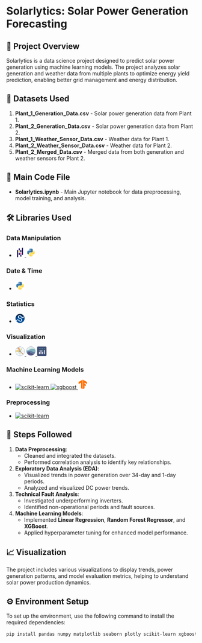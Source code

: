 # Solarlytics: Solar Power Generation Forecasting

## 📘 **Project Overview**
Solarlytics is a data science project designed to predict solar power generation using machine learning models. The project analyzes solar generation and weather data from multiple plants to optimize energy yield prediction, enabling better grid management and energy distribution.

## 📂 **Datasets Used**
1. **Plant_1_Generation_Data.csv** - Solar power generation data from Plant 1.
2. **Plant_2_Generation_Data.csv** - Solar power generation data from Plant 2.
3. **Plant_1_Weather_Sensor_Data.csv** - Weather data for Plant 1.
4. **Plant_2_Weather_Sensor_Data.csv** - Weather data for Plant 2.
5. **Plant_2_Merged_Data.csv** - Merged data from both generation and weather sensors for Plant 2.

## 📝 **Main Code File**
- **Solarlytics.ipynb** - Main Jupyter notebook for data preprocessing, model training, and analysis.

## 🛠️ **Libraries Used**
### Data Manipulation
- <p align="left">
  <a href="https://pandas.pydata.org/" target="_blank" rel="noreferrer"> <img src="https://raw.githubusercontent.com/devicons/devicon/master/icons/pandas/pandas-original.svg" alt="pandas" width="25" height="25"/> </a>
  <a href="https://numpy.org/" target="_blank" rel="noreferrer"> <img src="https://raw.githubusercontent.com/devicons/devicon/master/icons/python/python-original.svg" alt="python" width="25" height="25"/> </a>
</p>

### Date & Time
- <p align="left">
  <a href="https://docs.python.org/3/library/datetime.html" target="_blank" rel="noreferrer"> <img src="https://raw.githubusercontent.com/devicons/devicon/master/icons/python/python-original.svg" alt="datetime" width="25" height="25"/> </a>
</p>

### Statistics
- <p align="left">
  <a href="https://scipy.org/" target="_blank" rel="noreferrer"> <img src="https://raw.githubusercontent.com/devicons/devicon/master/icons/scipy/scipy-original.svg" alt="scipy" width="25" height="25"/> </a>
</p>

### Visualization
- <p align="left">
  <a href="https://matplotlib.org/" target="_blank" rel="noreferrer"> <img src="https://raw.githubusercontent.com/devicons/devicon/master/icons/matplotlib/matplotlib-original.svg" alt="matplotlib" width="25" height="25"/> </a>
  <a href="https://seaborn.pydata.org/" target="_blank" rel="noreferrer"> <img src="https://raw.githubusercontent.com/devicons/devicon/master/icons/seaborn/seaborn-original.svg" alt="seaborn" width="25" height="25"/> </a>
  <a href="https://plotly.com/" target="_blank" rel="noreferrer"> <img src="https://raw.githubusercontent.com/devicons/devicon/master/icons/plotly/plotly-original.svg" alt="plotly" width="25" height="25"/> </a>
</p>

### Machine Learning Models
- <p align="left">
  <a href="https://scikit-learn.org/" target="_blank" rel="noreferrer"> <img src="https://raw.githubusercontent.com/devicons/devicon/master/icons/scikit-learn/scikit-learn-original.svg" alt="scikit-learn" width="25" height="25"/> </a>
  <a href="https://xgboost.readthedocs.io/" target="_blank" rel="noreferrer"> <img src="https://raw.githubusercontent.com/devicons/devicon/master/icons/xgboost/xgboost-original.svg" alt="xgboost" width="25" height="25"/> </a>
  <a href="https://www.tensorflow.org/" target="_blank" rel="noreferrer"> <img src="https://raw.githubusercontent.com/devicons/devicon/master/icons/tensorflow/tensorflow-original.svg" alt="tensorflow" width="25" height="25"/> </a>
</p>

### Preprocessing
- <p align="left">
  <a href="https://scikit-learn.org/stable/modules/generated/sklearn.preprocessing.StandardScaler.html" target="_blank" rel="noreferrer"> <img src="https://raw.githubusercontent.com/devicons/devicon/master/icons/scikit-learn/scikit-learn-original.svg" alt="scikit-learn" width="25" height="25"/> </a>
</p>

## 🔄 **Steps Followed**
1. **Data Preprocessing**:
   - Cleaned and integrated the datasets.
   - Performed correlation analysis to identify key relationships.
2. **Exploratory Data Analysis (EDA)**:
   - Visualized trends in power generation over 34-day and 1-day periods.
   - Analyzed and visualized DC power trends.
3. **Technical Fault Analysis**:
   - Investigated underperforming inverters.
   - Identified non-operational periods and fault sources.
4. **Machine Learning Models**:
   - Implemented **Linear Regression**, **Random Forest Regressor**, and **XGBoost**.
   - Applied hyperparameter tuning for enhanced model performance.

## 📈 **Visualization**
The project includes various visualizations to display trends, power generation patterns, and model evaluation metrics, helping to understand solar power production dynamics.

## ⚙️ **Environment Setup**
To set up the environment, use the following command to install the required dependencies:
```bash
pip install pandas numpy matplotlib seaborn plotly scikit-learn xgboost tensorflow scipy
